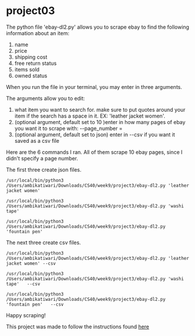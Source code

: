 # project03

 The python file 'ebay-dl2.py' allows you to scrape ebay to find the following information about an item: 
1) name 
2) price
3) shipping cost
4) free return status
5) items sold
6) owned status 

When you run the file in your terminal, you may enter in three arguments. 

The arguments allow you to edit: 
1) what item you want to search for. make sure to put quotes around your item if the search has a space in it. EX: 'leather jacket women'. 
2) (optional argument, default set to 10 )enter in how many pages of ebay you want it to scrape with: --page_number = 
3) (optional argument, default set to json) enter in --csv if you want it saved as a csv file 

Here are the 6 commands I ran. All of them scrape 10 ebay pages, since I didn't specify a page number. 

The first three create json files.

```
/usr/local/bin/python3 /Users/ambikatiwari/Downloads/CS40/week9/project3/ebay-dl2.py 'leather jacket women'      
```

```
/usr/local/bin/python3 /Users/ambikatiwari/Downloads/CS40/week9/project3/ebay-dl2.py 'washi tape'      
```

```
/usr/local/bin/python3 /Users/ambikatiwari/Downloads/CS40/week9/project3/ebay-dl2.py 'fountain pen'      
```

The next three create csv files. 

```
/usr/local/bin/python3 /Users/ambikatiwari/Downloads/CS40/week9/project3/ebay-dl2.py 'leather jacket women' --csv
```

```
/usr/local/bin/python3 /Users/ambikatiwari/Downloads/CS40/week9/project3/ebay-dl2.py 'washi tape'   --csv
```

``` 
/usr/local/bin/python3 /Users/ambikatiwari/Downloads/CS40/week9/project3/ebay-dl2.py 'fountain pen'   --csv
```

Happy scraping!

This project was made to follow the instructions found  [here](https://github.com/mikeizbicki/cmc-csci040/tree/2022fall/project_03)





